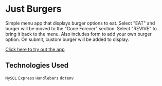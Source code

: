 # Just Burgers

Simple menu app that displays burger options to eat. Select "EAT" and burger will be moved to the "Gone Forever" section. Select "REVIVE" to bring it back to the menu. Also includes form to add your own burger option. On submit, custom burger will be added to display.

[Click here to try out the app](https://just-burgers.herokuapp.com/)

## Technologies Used

```MySQL```
```Express```
```Handlebars```
```dotenv```